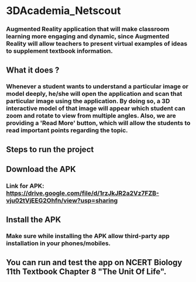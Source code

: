 # 3DAcademia_Netscout

### Augmented Reality application that will make classroom learning more engaging and dynamic, since Augmented Reality will allow teachers to present virtual examples of ideas to supplement textbook information.

## What it does ?

### Whenever a student wants to understand a particular image or model deeply, he/she will open the application and scan that particular image using the application. By doing so, a 3D interactive model of that image will appear which student can zoom and rotate to view from multiple angles. Also, we are providing a 'Read More' button, which will allow the students to read important points regarding the topic.

## Steps to run the project

## Download the APK

### Link for APK: https://drive.google.com/file/d/1rzJkJR2a2Vz7FZB-vju02tVjEEG2Ohfn/view?usp=sharing

## Install the APK

### Make sure while installing the APK allow third-party app installation in your phones/mobiles.

## You can run and test the app on NCERT Biology 11th Textbook Chapter 8 "The Unit Of Life".

